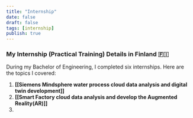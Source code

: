 ```yaml
---
title: "Internship"
date: false
draft: false
tags: [internship]
publish: true
---
```


### My Internship (Practical Training) Details in Finland  🇫🇮


During my Bachelor of Engineering, I completed six internships. Here are the topics I covered:

1. **[[Siemens Mindsphere water process cloud data analysis and digital twin development]]** 
2. **[[Smart Factory cloud data analysis and develop the Augmented Reality(AR)]]**
3. 